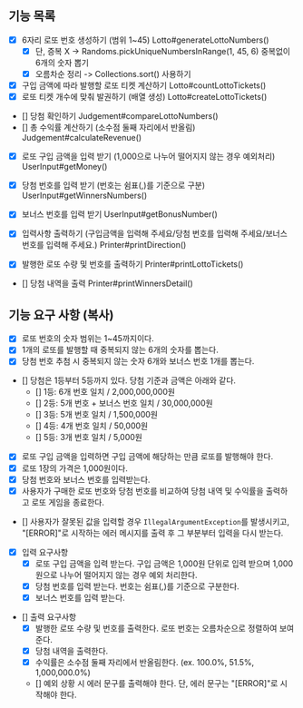 ## 기능 목록
- [X] 6자리 로또 번호 생성하기 (범위 1~45)                                                     Lotto#generateLottoNumbers()
    - [X] 단, 증복 X  -> Randoms.pickUniqueNumbersInRange(1, 45, 6) 중복없이 6개의 숫자 뽑기                                                                     
    - [X] 오름차순 정리 -> Collections.sort() 사용하기                                                                   
- [X] 구입 금액에 따라 발행할 로또 티켓 계산하기                                                   Lotto#countLottoTickets()
- [X] 로또 티켓 개수에 맞춰 발권하기 (배열 생성)                                                   Lotto#createLottoTickets()

- [] 당첨 확인하기                                                                         Judgement#compareLottoNumbers()
- [] 총 수익률 계산하기 (소수점 둘째 자리에서 반올림)                                              Judgement#calculateRevenue()

- [X] 로또 구입 금액을 입력 받기 (1,000으로 나누어 떨어지지 않는 경우 예외처리)                          UserInput#getMoney()
- [X] 당첨 번호를 입력 받기 (번호는 쉼표(,)를 기준으로 구분)                                         UserInput#getWinnersNumbers()
- [X] 보너스 번호를 입력 받기                                                                  UserInput#getBonusNumber()

- [X] 입력사항 출력하기 (구입금액을 입력해 주세요/당첨 번호를 입력해 주세요/보너스 번호를 입력해 주세요.)        Printer#printDirection()
- [X] 발행한 로또 수량 및 번호를 출력하기                                                         Printer#printLottoTickets()
- [] 당첨 내역을 출력                                                                        Printer#printWinnersDetail()











## 기능 요구 사항 (복사)
- [X] 로또 번호의 숫자 범위는 1~45까지이다.
- [X] 1개의 로또를 발행할 때 중복되지 않는 6개의 숫자를 뽑는다.
- [X] 당첨 번호 추첨 시 중복되지 않는 숫자 6개와 보너스 번호 1개를 뽑는다.
- [] 당첨은 1등부터 5등까지 있다. 당첨 기준과 금액은 아래와 같다.
    - [] 1등: 6개 번호 일치 / 2,000,000,000원
    - [] 2등: 5개 번호 + 보너스 번호 일치 / 30,000,000원
    - [] 3등: 5개 번호 일치 / 1,500,000원
    - [] 4등: 4개 번호 일치 / 50,000원
    - [] 5등: 3개 번호 일치 / 5,000원
      
- [X] 로또 구입 금액을 입력하면 구입 금액에 해당하는 만큼 로또를 발행해야 한다.
- [X] 로또 1장의 가격은 1,000원이다.
- [X] 당첨 번호와 보너스 번호를 입력받는다.
- [X] 사용자가 구매한 로또 번호와 당첨 번호를 비교하여 당첨 내역 및 수익률을 출력하고 로또 게임을 종료한다.
- [] 사용자가 잘못된 값을 입력할 경우 `IllegalArgumentException`를 발생시키고, "[ERROR]"로 시작하는 에러 메시지를 출력 후 그 부분부터 입력을 다시 받는다.

- [X] 입력 요구사항
    - [X] 로또 구입 금액을 입력 받는다. 구입 금액은 1,000원 단위로 입력 받으며 1,000원으로 나누어 떨어지지 않는 경우 예외 처리한다.
    - [X] 당첨 번호를 입력 받는다. 번호는 쉼표(,)를 기준으로 구분한다.
    - [X] 보너스 번호를 입력 받는다.

- [] 출력 요구사항
    - [X] 발행한 로또 수량 및 번호를 출력한다. 로또 번호는 오름차순으로 정렬하여 보여준다.
    - [X] 당첨 내역을 출력한다.
    - [X] 수익률은 소수점 둘째 자리에서 반올림한다. (ex. 100.0%, 51.5%, 1,000,000.0%)
    - [] 예외 상황 시 에러 문구를 출력해야 한다. 단, 에러 문구는 "[ERROR]"로 시작해야 한다.   
